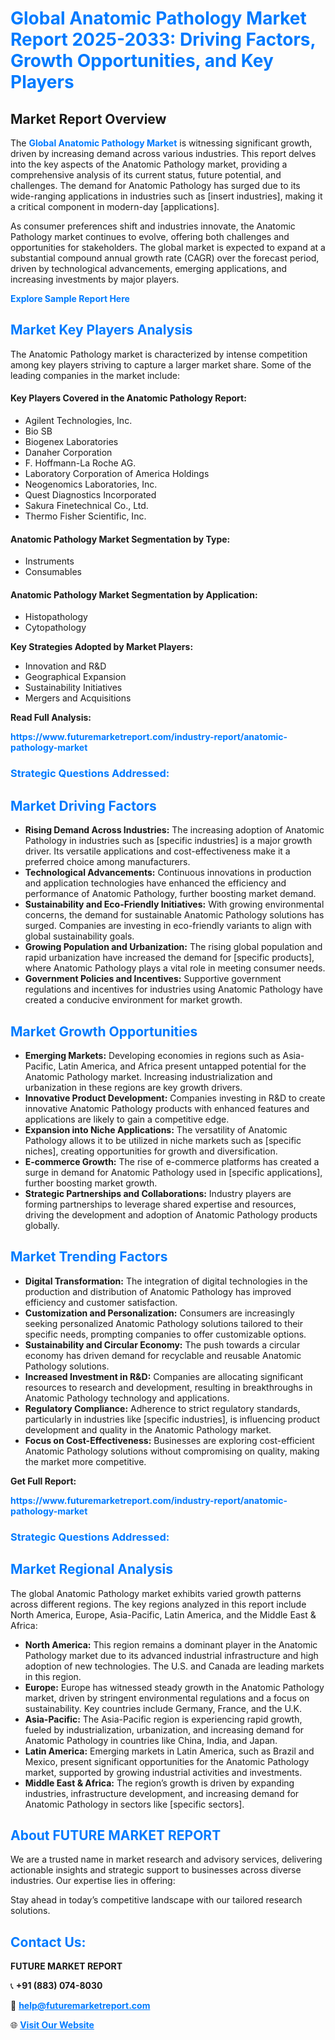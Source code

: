 <h1 style="color: #007BFF;">Global Anatomic Pathology Market Report 2025-2033: Driving Factors, Growth Opportunities, and Key Players</h1>

<section id="overview">
<h2>Market Report Overview</h2>
<p>The <a href="https://www.futuremarketreport.com/industry-report/anatomic-pathology-market" style="color: #007BFF; text-decoration: none;"><strong>Global Anatomic Pathology Market</strong></a> is witnessing significant growth, driven by increasing demand across various industries. This report delves into the key aspects of the Anatomic Pathology market, providing a comprehensive analysis of its current status, future potential, and challenges. The demand for Anatomic Pathology has surged due to its wide-ranging applications in industries such as [insert industries], making it a critical component in modern-day [applications].</p>
<p>As consumer preferences shift and industries innovate, the Anatomic Pathology market continues to evolve, offering both challenges and opportunities for stakeholders. The global market is expected to expand at a substantial compound annual growth rate (CAGR) over the forecast period, driven by technological advancements, emerging applications, and increasing investments by major players.</p>
</section>

<section id="overview">
<p><a href="https://www.futuremarketreport.com/request-sample/reportId=103341" style="color: #007BFF; text-decoration: none;"><strong>Explore Sample Report Here</strong></a></p>
</section>

<section id="key-players">
<h2 style="color: #007BFF;">Market Key Players Analysis</h2>
<p>The Anatomic Pathology market is characterized by intense competition among key players striving to capture a larger market share. Some of the leading companies in the market include:</p>
<h4>Key Players Covered in the Anatomic Pathology Report:</h4>
<ul><li>Agilent Technologies, Inc.</li><li>Bio SB</li><li>Biogenex Laboratories</li><li>Danaher Corporation</li><li>F. Hoffmann-La Roche AG.</li><li>Laboratory Corporation of America Holdings</li><li>Neogenomics Laboratories, Inc.</li><li>Quest Diagnostics Incorporated</li><li>Sakura Finetechnical Co., Ltd.</li><li>Thermo Fisher Scientific, Inc.</li></ul>
<h4>Anatomic Pathology Market Segmentation by Type:</h4>
<ul><li>Instruments</li><li>Consumables</li></ul>

<h4>Anatomic Pathology Market Segmentation by Application:</h4>
<ul><li>Histopathology</li><li>Cytopathology</li></ul>
<p><strong>Key Strategies Adopted by Market Players:</strong></p>
<ul>
<li>Innovation and R&D</li>
<li>Geographical Expansion</li>
<li>Sustainability Initiatives</li>
<li>Mergers and Acquisitions</li>
</ul>
</section>

<section>
<p><strong>Read Full Analysis: </strong></p><a href="https://www.futuremarketreport.com/industry-report/anatomic-pathology-market" style="color: #007BFF; text-decoration: none;"><strong>https://www.futuremarketreport.com/industry-report/anatomic-pathology-market</strong></a>
<h3 style="color: #007BFF;">Strategic Questions Addressed:</h3>
</section>

<section id="driving-factors">
<h2 style="color: #007BFF;">Market Driving Factors</h2>
<ul>
<li><strong>Rising Demand Across Industries:</strong> The increasing adoption of Anatomic Pathology in industries such as [specific industries] is a major growth driver. Its versatile applications and cost-effectiveness make it a preferred choice among manufacturers.</li>
<li><strong>Technological Advancements:</strong> Continuous innovations in production and application technologies have enhanced the efficiency and performance of Anatomic Pathology, further boosting market demand.</li>
<li><strong>Sustainability and Eco-Friendly Initiatives:</strong> With growing environmental concerns, the demand for sustainable Anatomic Pathology solutions has surged. Companies are investing in eco-friendly variants to align with global sustainability goals.</li>
<li><strong>Growing Population and Urbanization:</strong> The rising global population and rapid urbanization have increased the demand for [specific products], where Anatomic Pathology plays a vital role in meeting consumer needs.</li>
<li><strong>Government Policies and Incentives:</strong> Supportive government regulations and incentives for industries using Anatomic Pathology have created a conducive environment for market growth.</li>
</ul>
</section>

<section id="growth-opportunities">
<h2 style="color: #007BFF;">Market Growth Opportunities</h2>
<ul>
<li><strong>Emerging Markets:</strong> Developing economies in regions such as Asia-Pacific, Latin America, and Africa present untapped potential for the Anatomic Pathology market. Increasing industrialization and urbanization in these regions are key growth drivers.</li>
<li><strong>Innovative Product Development:</strong> Companies investing in R&D to create innovative Anatomic Pathology products with enhanced features and applications are likely to gain a competitive edge.</li>
<li><strong>Expansion into Niche Applications:</strong> The versatility of Anatomic Pathology allows it to be utilized in niche markets such as [specific niches], creating opportunities for growth and diversification.</li>
<li><strong>E-commerce Growth:</strong> The rise of e-commerce platforms has created a surge in demand for Anatomic Pathology used in [specific applications], further boosting market growth.</li>
<li><strong>Strategic Partnerships and Collaborations:</strong> Industry players are forming partnerships to leverage shared expertise and resources, driving the development and adoption of Anatomic Pathology products globally.</li>
</ul>
</section>

<section id="trending-factors">
<h2 style="color: #007BFF;">Market Trending Factors</h2>
<ul>
<li><strong>Digital Transformation:</strong> The integration of digital technologies in the production and distribution of Anatomic Pathology has improved efficiency and customer satisfaction.</li>
<li><strong>Customization and Personalization:</strong> Consumers are increasingly seeking personalized Anatomic Pathology solutions tailored to their specific needs, prompting companies to offer customizable options.</li>
<li><strong>Sustainability and Circular Economy:</strong> The push towards a circular economy has driven demand for recyclable and reusable Anatomic Pathology solutions.</li>
<li><strong>Increased Investment in R&D:</strong> Companies are allocating significant resources to research and development, resulting in breakthroughs in Anatomic Pathology technology and applications.</li>
<li><strong>Regulatory Compliance:</strong> Adherence to strict regulatory standards, particularly in industries like [specific industries], is influencing product development and quality in the Anatomic Pathology market.</li>
<li><strong>Focus on Cost-Effectiveness:</strong> Businesses are exploring cost-efficient Anatomic Pathology solutions without compromising on quality, making the market more competitive.</li>
</ul>
</section>

<section>
<p><strong>Get Full Report: </strong></p><a href="https://www.futuremarketreport.com/industry-report/anatomic-pathology-market" style="color: #007BFF; text-decoration: none;"><strong>https://www.futuremarketreport.com/industry-report/anatomic-pathology-market</strong></a>
<h3 style="color: #007BFF;">Strategic Questions Addressed:</h3>
</section>


<section id="regional-analysis">
<h2 style="color: #007BFF;">Market Regional Analysis</h2>
<p>The global Anatomic Pathology market exhibits varied growth patterns across different regions. The key regions analyzed in this report include North America, Europe, Asia-Pacific, Latin America, and the Middle East & Africa:</p>
<ul>
<li><strong>North America:</strong> This region remains a dominant player in the Anatomic Pathology market due to its advanced industrial infrastructure and high adoption of new technologies. The U.S. and Canada are leading markets in this region.</li>
<li><strong>Europe:</strong> Europe has witnessed steady growth in the Anatomic Pathology market, driven by stringent environmental regulations and a focus on sustainability. Key countries include Germany, France, and the U.K.</li>
<li><strong>Asia-Pacific:</strong> The Asia-Pacific region is experiencing rapid growth, fueled by industrialization, urbanization, and increasing demand for Anatomic Pathology in countries like China, India, and Japan.</li>
<li><strong>Latin America:</strong> Emerging markets in Latin America, such as Brazil and Mexico, present significant opportunities for the Anatomic Pathology market, supported by growing industrial activities and investments.</li>
<li><strong>Middle East & Africa:</strong> The region’s growth is driven by expanding industries, infrastructure development, and increasing demand for Anatomic Pathology in sectors like [specific sectors].</li>
</ul>
</section>

<footer>
<h2 style="color: #007BFF;">About FUTURE MARKET REPORT</h2>
<p>We are a trusted name in market research and advisory services, delivering actionable insights and strategic support to businesses across diverse industries. Our expertise lies in offering:</p>

<p>Stay ahead in today’s competitive landscape with our tailored research solutions.</p>

<h2 style="color: #007BFF;">Contact Us:</h2>
<p><strong>FUTURE MARKET REPORT</strong></p>
<p>📞 <strong>+91 (883) 074-8030</strong></p>
<p>📧 <strong><a href="mailto:help@futuremarketreport.com" style="color: #007BFF;">help@futuremarketreport.com</a></strong></p>
<p>🌐 <strong><a href="https://www.futuremarketreport.com/" style="color: #007BFF;">Visit Our Website</a></strong></p>
</footer>